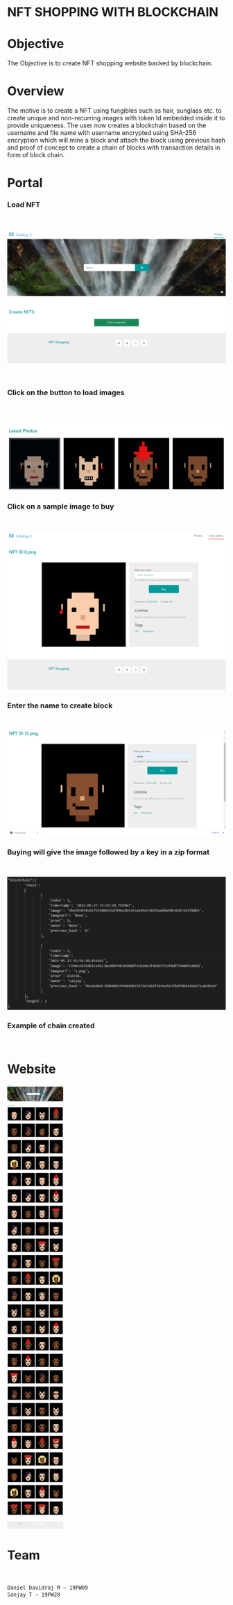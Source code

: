 # NFT SHOPPING WITH BLOCKCHAIN

# Objective

The Objective is to create NFT shopping website backed by blockchain.
<br>

# Overview

The motive is to create a NFT using fungibles such as hair, sunglass etc. to create unique and non-recurring images with token Id embedded inside it to provide uniqueness. The user now creates a blockchain based on the username and file name with username encrypted using SHA-256 encryption which will mine a block and attach the block using previous hash and proof of concept to create a chain of blocks with transaction details in form of block chain.

# Portal

### Load NFT

<br>

![load](screenshots/loadnft.png)

<br>

<h3>Click on the button to load images</h3>

<br>

![sample](screenshots/nftsample.jpg)

<h3>Click on a sample image to buy</h3>

<br>

![buy](screenshots/buyportal.png)

<h3>Enter the name to create block</h3>

<br>

![zip](screenshots/zip.jpg)

<h3>Buying will give the image followed by a key in a zip format</h3>

<br>

![block](screenshots/hashexample.jpg)

<h3>Example of chain created</h3>

<br>

# Website

![website](screenshots/website.png)


# Team
<br>

```
Daniel Davidraj M – 19PW09
Sanjay T – 19PW28
```
